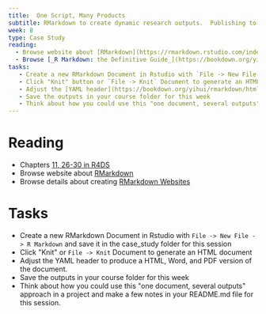 ```yaml
---
title:  One Script, Many Products
subtitle: RMarkdown to create dynamic research outputs.  Publishing to github/word/html/etc
week: 8
type: Case Study
reading:
  - Browse website about [RMarkdown](https://rmarkdown.rstudio.com/index.html)
  - Browse [_R Markdown: the Definitive Guide_](https://bookdown.org/yihui/rmarkdown/)
tasks:
   - Create a new RMarkdown Document in Rstudio with `File -> New File -> R Markdown` and save it in the case_study folder for this session
   - Click "Knit" button or `File -> Knit` Document to generate an HTML document
   - Adjust the [YAML header](https://bookdown.org/yihui/rmarkdown/html-document.html) to produce a HTML, Word, and PDF version of the document. 
   - Save the outputs in your course folder for this week
   - Think about how you could use this "one document, several outputs" approach in a project and make a few notes in your README.md file for this session.
---
```




# Reading

- Chapters  [11, 26-30 in R4DS](http://r4ds.had.co.nz)
- Browse website about [RMarkdown](https://rmarkdown.rstudio.com/index.html)
- Browse details about creating [RMarkdown Websites](https://rmarkdown.rstudio.com/rmarkdown_websites.htm)

# Tasks

- Create a new RMarkdown Document in Rstudio with `File -> New File -> R Markdown` and save it in the case_study folder for this session
- Click "Knit" or `File -> Knit` Document to generate an HTML document
- Adjust the YAML header to produce a HTML, Word, and PDF version of the document.
- Save the outputs in your course folder for this week
- Think about how you could use this "one document, several outputs" approach in a project and make a few notes in your README.md file for this session.
